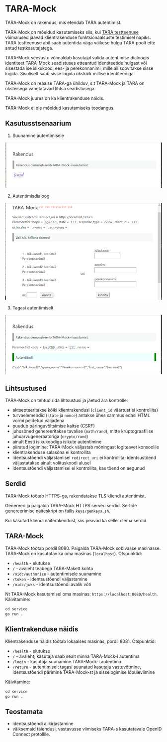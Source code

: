 # TARA-Mock

TARA-Mock on rakendus, mis etendab TARA autentimist. 

TARA-Mock on mõeldud kasutamiseks siis, kui [TARA testteenuse](https://e-gov.github.io/TARA-Doku/Testimine) võimalused jäävad klientrakenduse funktsionaalsuste testimisel napiks. TARA testteenuse abil saab autentida väga väikese hulga TARA poolt ette antud testkasutajatega.

TARA-Mock seevastu võimaldab kasutajal valida autentimise dialoogis identiteet  TARA-Mock seadistuses etteantud identiteetide hulgast või sisestada ise isikukood, ees- ja perekonnanimi, mille all soovitakse sisse logida. Sisuliselt saab sisse logida ükskõik millise identiteediga.

TARA-Mock on reaalse TARA-ga ühilduv, s.t TARA-Mock ja TARA on üksteisega vahetatavad lihtsa seadistusega.

TARA-Mock juures on ka klientrakenduse näidis.

TARA-Mock ei ole mõeldud kasutamiseks toodangus.

## Kasutusstsenaarium

1) Suunamine autentimisele

<img src="docs/Rakendus_01.PNG" width="700">

2) Autentimisdialoog

<img src="docs/TARA-Mock_01.PNG" width="700">

3) Tagasi autentimiselt

<img src="docs/Rakendus_02.PNG" width="700">

## Lihtsustused

TARA-Mock on tehtud rida lihtsustusi ja jäetud ära kontrolle:

- aktsepteeritakse kõiki klientrakendusi (`client_id` väärtust ei kontrollita)
- turvaelemendid (`state` ja `nonce`) antakse ühes sammus edasi HTML vormi peidetud väljadena
- puudub päringuvõltsimise kaitse (CSRF)
- juhusõned genereeritakse tavalise (`math/rand`), mitte krüptograafilise juhuarvugeneraatoriga (`crypto/rand`)
- ainult Eesti isikukoodiga isikute autentimine
- piiratud logimine: TARA-Mock väljastab mõningast logiteavet konsoolile
- klientrakenduse salasõna ei kontrollita
- identsustõendi väljastamisel `redirect_uri` ei kontrollita; identsustõend väljastatakse ainult volituskoodi alusel
- identsustõendi väljastamisel ei kontrollita, kas tõend on aegunud

## Serdid

TARA-Mock töötab HTTPS-ga, rakendatakse TLS kliendi autentimist.

Genereeri ja paigalda TARA-Mock HTTPS serveri serdid. Sertide genereerimise näiteskript on failis `keys/genkeys.sh`.

Kui kasutad kliendi näiterakendust, siis peavad ka sellel olema serdid. 

## TARA-Mock

TARA-Mock töötab pordil 8080. Paigalda TARA-Mock sobivasse masinasse. TARA-Mock on kasutatav ka oma masinas (`localhost`). Otspunktid:

- `/health` - elutukse
- `/` - avaleht teabega TARA-Makett kohta
- `/oidc/authorize` - autentimisele suunamine
- `/token` - identsustõendi väljastamine
- `/oidc/jwks` - identsustõendi avalik võti

Nt TARA-Mock kasutamisel oma masinas: `https://localhost:8080/health`. Käivitamine:

```
cd service
go run .
```

## Klientrakenduse näidis

Klientrakenduse näidis töötab lokaalses masinas, pordil 8081. Otspunktid:

- `/health` - elutukse
- `/` - avaleht; kasutaja saab sealt minna TARA-Mock-i autentima
- `/login` - kasutaja suunamine TARA-Mock-i autentima
- `/return` - autentimiselt tagasi suunatud kasutaja vastuvõtmine, identsustõendi pärimine TARA-Mock-st ja sisselogimise lõpuleviimine 

Käivitamine:

```
cd service
go run .
```
## Teostamata

- identsustõendi allkirjastamine
- väiksemaid täiendusi, vastavusse viimiseks TARA-s kasutatavale OpenID Connect protollile.
